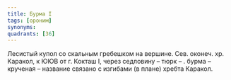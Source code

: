 ```yaml
---
title: Бурма I
tags: [ороним]
synonyms:
quadrants: [З6]
---
```


Лесистый купол со скальным гребешком на вершине. Сев. оконеч. хр. Каракол, к ЮЮВ
от г. Кокташ I, через седловину – тюрк – . бурма – крученая – название связано с
изгибами (в плане) хребта Каракол.
